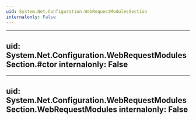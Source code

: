 ```yaml
---
uid: System.Net.Configuration.WebRequestModulesSection
internalonly: False
---
```


---
uid: System.Net.Configuration.WebRequestModulesSection.#ctor
internalonly: False
---

---
uid: System.Net.Configuration.WebRequestModulesSection.WebRequestModules
internalonly: False
---
